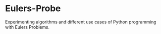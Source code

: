 # Eulers-Probe
Experimenting algorithms and different use cases of Python programming with Eulers Problems.
